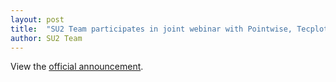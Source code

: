 ```yaml
---
layout: post
title:  "SU2 Team participates in joint webinar with Pointwise, Tecplot, and the Stanford Solar Car team"
author: SU2 Team
---
```


View the [official announcement](../../../../../emails/su2_email_solar_car.html).
